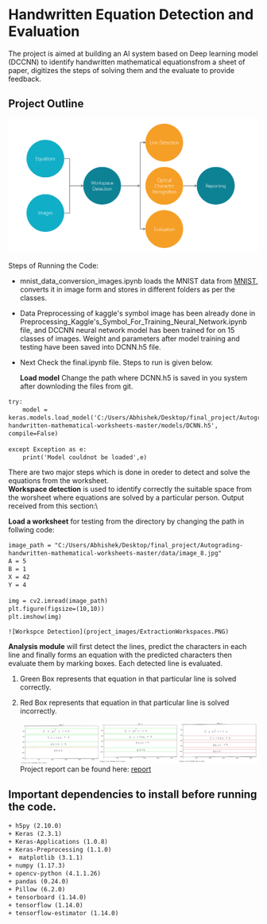 # Handwritten Equation Detection and Evaluation
The  project  is  aimed  at  building  an  AI  system  based on Deep learning model (DCCNN) to identify handwritten mathematical equationsfrom a sheet of paper,
digitizes the steps of solving them and the evaluate to provide feedback.

## Project Outline

![Project Outline](project_images/project%20modules.PNG)
  
Steps of Running the Code:
+ mnist_data_conversion_images.ipynb loads the MNIST data from [MNIST](http://yann.lecun.com/exdb/mnist), converts it in image form and stores in different folders as per the classes.
+ Data Preprocessing of kaggle's symbol image has been already done in Preprocessing_Kaggle's_Symbol_For_Training_Neural_Network.ipynb file, and DCCNN neural network model has been trained for on 15 classes of images.
Weight and parameters after model training and testing have been saved into DCNN.h5 file.
+ Next Check the final.ipynb file. Steps to run is given below.

  **Load model** 
	Change the path where DCNN.h5 is saved in you system after downloding the files from git.
```
try:
    model = keras.models.load_model('C:/Users/Abhishek/Desktop/final_project/Autograding-handwritten-mathematical-worksheets-master/models/DCNN.h5', compile=False)

except Exception as e:
    print('Model couldnot be loaded',e)
```
There are two major steps which is done in oreder to detect and solve the equations from the worksheet.\
 **Workspace detection** is used to identify correctly the suitable space from the worsheet where equations are solved by a particular person. Output received from this section:\
 
 **Load a worksheet** for testing from the directory by changing the path in follwing code:
 
 ```
image_path = "C:/Users/Abhishek/Desktop/final_project/Autograding-handwritten-mathematical-worksheets-master/data/image_8.jpg"
A = 5
B = 1
X = 42
Y = 4

img = cv2.imread(image_path)
plt.figure(figsize=(10,10))
plt.imshow(img)
```
	![Workspce Detection](project_images/ExtractionWorkspaces.PNG) 

  **Analysis module** will first detect the lines, predict the characters in each line and finally forms an equation with the predicted 
characters then evaluate them by marking boxes. Each detected line is evaluated.
1. Green Box represents that equation in that particular line is solved correctly.
2. Red Box represents that equation in that particular line is solved incorrectly.

	![Evaluation](project_images/evaluation.jpg) 
Project report can be found here: [report](report/abhishek_report.pdf)

## Important dependencies to install before running the code.

	+ h5py (2.10.0)
	+ Keras (2.3.1)
	+ Keras-Applications (1.0.8)
	+ Keras-Preprocessing (1.1.0)
	+  matplotlib (3.1.1)
	+ numpy (1.17.3)
	+ opencv-python (4.1.1.26)
	+ pandas (0.24.0)
	+ Pillow (6.2.0)
	+ tensorboard (1.14.0)
	+ tensorflow (1.14.0)
	+ tensorflow-estimator (1.14.0)




